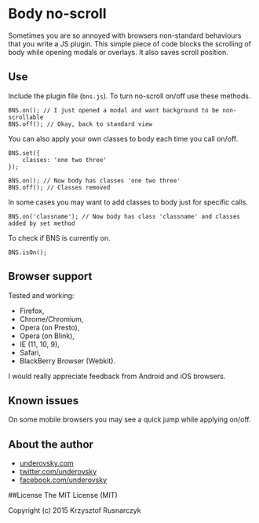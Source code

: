 # Body no-scroll
Sometimes you are so annoyed with browsers non-standard behaviours that you write a JS plugin. This simple piece of code blocks the scrolling of body while opening modals or overlays. It also saves scroll position.

## Use
Include the plugin file (`bns.js`). To turn no-scroll on/off use these methods.

```
BNS.on(); // I just opened a modal and want background to be non-scrollable
BNS.off(); // Okay, back to standard view
```

You can also apply your own classes to body each time you call on/off.

```
BNS.set({
	classes: 'one two three'
});

BNS.on(); // Now body has classes 'one two three'
BNS.off(); // Classes removed
```

In some cases you may want to add classes to body just for specific calls.

```
BNS.on('classname'); // Now body has class 'classname' and classes added by set method
```

To check if BNS is currently on.

````
BNS.isOn();
````

## Browser support
Tested and working:
* Firefox,
* Chrome/Chromium,
* Opera (on Presto),
* Opera (on Blink),
* IE (11, 10, 9),
* Safari,
* BlackBerry Browser (Webkit).

I would really appreciate feedback from Android and iOS browsers.

## Known issues
On some mobile browsers you may see a quick jump while applying on/off.

## About the author
* [underovsky.com](http://underovsky.com)
* [twitter.com/underovsky](https://twitter.com/underovsky)
* [facebook.com/underovsky](https://facebook.com/underovsky)

##License
The MIT License (MIT)

Copyright (c) 2015 Krzysztof Rusnarczyk
